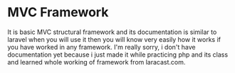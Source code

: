 # MVC Framework
It is basic MVC structural framework and its documentation is similar to laravel when you will use it then you will know very easily how it works if you have worked in any framework. I'm really sorry, i don't have documentation yet because i just made it while practicing php and its class and learned whole working of framework from laracast.com.
